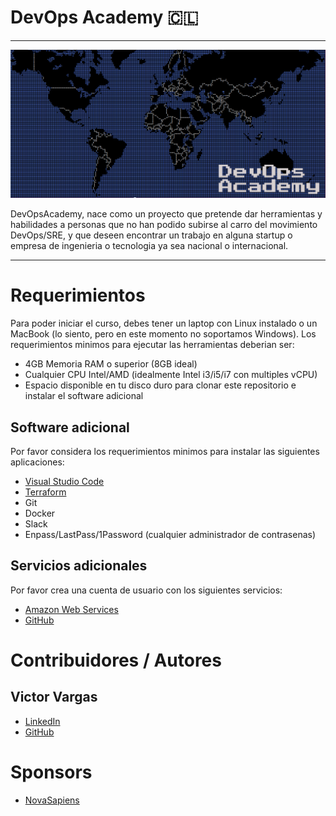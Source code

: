 # DevOps Academy 🇨🇱

---

![logo](docs/logo.png)

DevOpsAcademy, nace como un proyecto que pretende dar herramientas y habilidades a personas que no han podido subirse al carro del movimiento DevOps/SRE, y que deseen encontrar un trabajo en alguna startup o empresa de ingenieria o tecnologia ya sea nacional o internacional.

---

# Requerimientos 

Para poder iniciar el curso, debes tener un laptop con Linux instalado o un MacBook (lo siento, pero en este momento no soportamos Windows). Los requerimientos minimos para ejecutar las herramientas deberian ser:

- 4GB Memoria RAM o superior (8GB ideal)
- Cualquier CPU Intel/AMD (idealmente Intel i3/i5/i7 con multiples vCPU)
- Espacio disponible en tu disco duro para clonar este repositorio e instalar el software adicional

## Software adicional

Por favor considera los requerimientos minimos para instalar las siguientes aplicaciones:

- [Visual Studio Code](https://code.visualstudio.com/docs/supporting/requirements)
- [Terraform](https://learn.hashicorp.com/terraform/getting-started/install.html)
- Git
- Docker
- Slack
- Enpass/LastPass/1Password (cualquier administrador de contrasenas)

## Servicios adicionales

Por favor crea una cuenta de usuario con los siguientes servicios:

- [Amazon Web Services](https://aws.amazon.com/es/free/)
- [GitHub](https://www.github.com/)


# Contribuidores / Autores

## Victor Vargas 
- [LinkedIn](https://www.linkedin.com/in/victorvargasb/)
- [GitHub](https://github.com/korporationcl)

# Sponsors

- [NovaSapiens](https://www.novasapiens.cl)